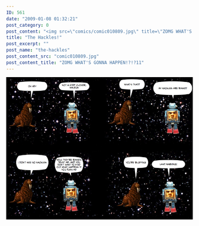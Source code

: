 ```yaml
---
ID: 561
date: "2009-01-08 01:32:21"
post_category: 0
post_content: "<img src=\"comics/comic010809.jpg\" title=\"ZOMG WHAT'S GONNA HAPPEN!?!?11\" />"
title: "The Hackles!"
post_excerpt: ""
post_name: "the-hackles"
post_content_src: "comic010809.jpg"
post_content_title: "ZOMG WHAT'S GONNA HAPPEN!?!?11"
---
```



[![ZOMG WHAT'S GONNA HAPPEN!?!?11](/comics-hi-res/comic010809.jpg)](/comics-hi-res/comic010809.jpg "ZOMG WHAT'S GONNA HAPPEN!?!?11")
